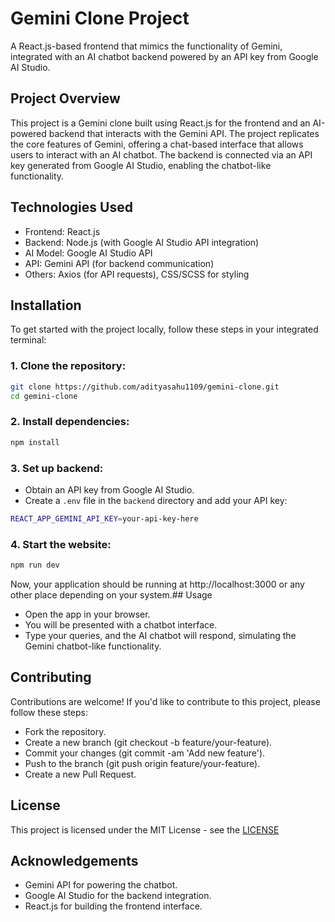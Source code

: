 
# Gemini Clone Project

A React.js-based frontend that mimics the functionality of Gemini, integrated with an AI chatbot backend powered by an API key from Google AI Studio.


## Project Overview

This project is a Gemini clone built using React.js for the frontend and an AI-powered backend that interacts with the Gemini API. The project replicates the core features of Gemini, offering a chat-based interface that allows users to interact with an AI chatbot. The backend is connected via an API key generated from Google AI Studio, enabling the chatbot-like functionality.


## Technologies Used

 - Frontend: React.js
 - Backend: Node.js (with Google AI Studio API integration)
 - AI Model: Google AI Studio API
 - API: Gemini API (for backend communication)
 - Others: Axios (for API requests), CSS/SCSS for styling


## Installation

To get started with the project locally, follow these steps in your integrated terminal:

### 1. Clone the repository:
```bash
git clone https://github.com/adityasahu1109/gemini-clone.git
cd gemini-clone
```
### 2. Install dependencies:
```bash
npm install
```

### 3. Set up backend:

- Obtain an API key from Google AI Studio.
- Create a `.env` file in the `backend` directory and add your API key:
```bash
REACT_APP_GEMINI_API_KEY=your-api-key-here
```

### 4. Start the website:
```bash
npm run dev
```
Now, your application should be running at http://localhost:3000
or any other place depending on your system.## Usage

 - Open the app in your browser.
 - You will be presented with a chatbot interface.
 - Type your queries, and the AI chatbot will respond, simulating the Gemini chatbot-like functionality.

## Contributing

Contributions are welcome! If you'd like to contribute to this project, please follow these steps:

 - Fork the repository.
 - Create a new branch (git checkout -b feature/your-feature).
 - Commit your changes (git commit -am 'Add new feature').
 - Push to the branch (git push origin feature/your-feature).
 - Create a new Pull Request.
## License

This project is licensed under the MIT License - see the [LICENSE](https://choosealicense.com/licenses/mit/)

## Acknowledgements

 - Gemini API for powering the chatbot.
 - Google AI Studio for the backend integration.
 - React.js for building the frontend interface.
